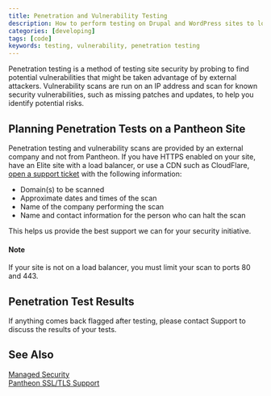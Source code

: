 ```yaml
---
title: Penetration and Vulnerability Testing
description: How to perform testing on Drupal and WordPress sites to locate potential vulnerabilities.
categories: [developing]
tags: [code]
keywords: testing, vulnerability, penetration testing
---
```


Penetration testing is a method of testing site security by probing to find potential vulnerabilities that might be taken advantage of by external attackers. Vulnerability scans are run on an IP address and scan for known security vulnerabilities, such as missing patches and updates, to help you identify potential risks. 

## Planning Penetration Tests on a Pantheon Site

Penetration testing and vulnerability scans are provided by an external company and not from Pantheon. If you have HTTPS enabled on your site, have an Elite site with a load balancer, or use a CDN such as CloudFlare, [open a support ticket](https://dashboard.pantheon.io#support/open-ticket) with the following information:

 - Domain(s) to be scanned
 - Approximate dates and times of the scan
 - Name of the company performing the scan
 - Name and contact information for the person who can halt the scan

This helps us provide the best support we can for your security initiative.

 <div class="alert alert-info" role="alert">
 <h4>Note</h4>
 If your site is not on a load balancer, you must limit your scan to ports 80 and 443. </div>

## Penetration Test Results
If anything comes back flagged after testing, please contact Support to discuss the results of your tests.

## See Also
[Managed Security](https://pantheon.io/features/managed-security)  
[Pantheon SSL/TLS Support](https://pantheon.io/docs/ssl-tls/)
